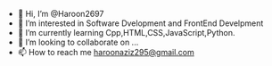 - 👋 Hi, I’m @Haroon2697
- 👀 I’m interested in Software Dvelopment and FrontEnd Develpment
- 🌱 I’m currently learning Cpp,HTML,CSS,JavaScript,Python.
- 💞️ I’m looking to collaborate on ...
- 📫 How to reach me haroonaziz295@gmail.com

<!---
Haroon2697/Haroon2697 is a ✨ special ✨ repository because its `README.md` (this file) appears on your GitHub profile.
You can click the Preview link to take a look at your changes.
--->
